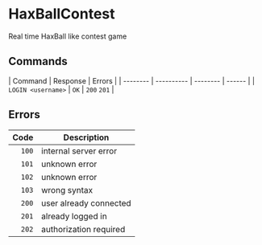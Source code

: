 # HaxBallContest
Real time HaxBall like contest game

## Commands
| Command  | Response | Errors |
| -------- | ---------- | -------- | ------ |
| `LOGIN <username>` | `OK` | `200` `201` |

## Errors
| Code  | Description |
| -----:| ----------- |
| `100` | internal server error |
| `101` | unknown error |
| `102` | unknown error |
| `103` | wrong syntax |
| `200` | user already connected |
| `201` | already logged in |
| `202` | authorization required |

